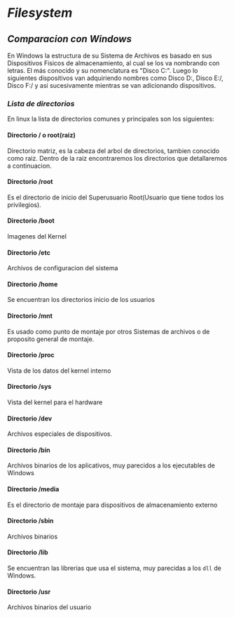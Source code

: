 # *Filesystem*
## *Comparacion con Windows*
En Windows la estructura de su Sistema de Archivos es basado en sus Dispositivos Fisicos de almacenamiento, al cual se los va nombrando con letras. El más conocido y su nomenclatura es "Disco C:\". Luego lo siguientes dispositivos van adquiriendo nombres como Disco D:\, Disco E:/, Disco F:/ y asi sucesivamente mientras se van adicionando dispositivos.
### *Lista de directorios*
En linux la lista de directorios comunes y principales son los siguientes:
#### Directorio / o root(raiz)
Directorio matriz, es la cabeza del arbol de directorios, tambien conocido como raiz. Dentro de la raiz encontraremos los directorios que detallaremos a continuacion.
#### Directorio /root
Es el directorio de inicio del Superusuario Root(Usuario que tiene todos los privilegios).
#### Directorio /boot
Imagenes del Kernel
#### Directorio /etc
Archivos de configuracion del sistema
#### Directorio /home
Se encuentran los directorios inicio de los usuarios
#### Directorio /mnt
Es usado como punto de montaje por otros Sistemas de archivos o de proposito general de montaje.
#### Directorio /proc
Vista de los datos del kernel interno
#### Directorio /sys
Vista del kernel para el hardware
#### Directorio /dev
Archivos especiales de dispositivos.
#### Directorio /bin
Archivos binarios de los aplicativos, muy parecidos a los ejecutables de Windows
#### Directorio /media
Es el directorio de montaje para dispositivos de almacenamiento externo
#### Directorio /sbin
Archivos binarios
#### Directorio /lib
Se encuentran las librerias que usa el sistema, muy parecidas a los `dll` de Windows.
#### Directorio /usr
Archivos binarios del usuario
